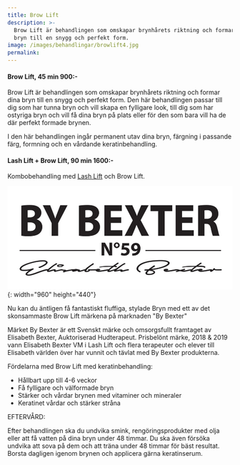 ```yaml
---
title: Brow Lift
description: >-
  Brow Lift är behandlingen som omskapar brynhårets riktning och formar dina
  bryn till en snygg och perfekt form.
image: /images/behandlingar/browlift4.jpg
permalink:
---
```

#### Brow Lift, 45 min 900:-

Brow Lift är behandlingen som omskapar brynhårets riktning och formar dina bryn till en snygg och perfekt form. Den här behandlingen passar till dig som har tunna bryn och vill skapa en fylligare look, till dig som har ostyriga bryn och vill få dina bryn på plats eller för den som bara vill ha de där perfekt formade brynen.

I den här behandlingen ingår permanent utav dina bryn, färgning i passande färg, formning och en vårdande keratinbehandling.

#### Lash Lift + Brow Lift, 90 min 1600:-

Kombobehandling med [Lash Lift](/lashlift/) och Brow Lift.

![](/images/behandlingar/bybexter-2.jpg){: width="960" height="440"}

Nu kan du äntligen få fantastiskt fluffiga, stylade Bryn med ett av det skonsammaste Brow Lift märkena på marknaden "By Bexter"

Märket By Bexter är ett Svenskt märke och omsorgsfullt framtaget av Elisabeth Bexter, Auktoriserad Hudterapeut. Prisbelönt märke, 2018 & 2019 vann Elisabeth Bexter VM i Lash Lift och flera terapeuter och elever till Elisabeth världen över har vunnit och tävlat med By Bexter produkterna.

Fördelarna med Brow Lift med keratinbehandling:

* Hållbart upp till 4-6 veckor
* Få fylligare och välformade bryn
* Stärker och vårdar brynen med vitaminer och mineraler
* Keratinet vårdar och stärker stråna

EFTERVÅRD:

Efter behandlingen ska du undvika smink, rengöringsprodukter med olja eller att få vatten på dina bryn under 48 timmar. Du ska även försöka undvika att sova på dem och att träna under 48 timmar för bäst resultat. Borsta dagligen igenom brynen och applicera gärna keratinserum.